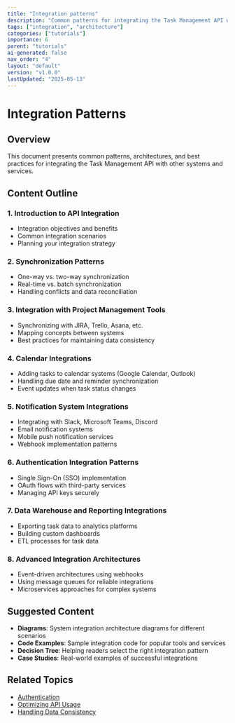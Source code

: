 ```yaml
---
title: "Integration patterns"
description: "Common patterns for integrating the Task Management API with other systems and services."
tags: ["integration", "architecture"]
categories: ["tutorials"]
importance: 6
parent: "tutorials"
ai-generated: false
nav_order: "4"
layout: "default"
version: "v1.0.0"
lastUpdated: "2025-05-13"
---
```


# Integration Patterns

## Overview

This document presents common patterns, architectures, and best practices for integrating the Task Management API with other systems and services.

## Content Outline

### 1. Introduction to API Integration
- Integration objectives and benefits
- Common integration scenarios
- Planning your integration strategy

### 2. Synchronization Patterns
- One-way vs. two-way synchronization
- Real-time vs. batch synchronization
- Handling conflicts and data reconciliation

### 3. Integration with Project Management Tools
- Synchronizing with JIRA, Trello, Asana, etc.
- Mapping concepts between systems
- Best practices for maintaining data consistency

### 4. Calendar Integrations
- Adding tasks to calendar systems (Google Calendar, Outlook)
- Handling due date and reminder synchronization
- Event updates when task status changes

### 5. Notification System Integrations
- Integrating with Slack, Microsoft Teams, Discord
- Email notification systems
- Mobile push notification services
- Webhook implementation patterns

### 6. Authentication Integration Patterns
- Single Sign-On (SSO) implementation
- OAuth flows with third-party services
- Managing API keys securely

### 7. Data Warehouse and Reporting Integrations
- Exporting task data to analytics platforms
- Building custom dashboards
- ETL processes for task data

### 8. Advanced Integration Architectures
- Event-driven architectures using webhooks
- Using message queues for reliable integrations
- Microservices approaches for complex systems

## Suggested Content

- **Diagrams**: System integration architecture diagrams for different scenarios
- **Code Examples**: Sample integration code for popular tools and services
- **Decision Tree**: Helping readers select the right integration pattern
- **Case Studies**: Real-world examples of successful integrations

## Related Topics
- [Authentication](/getting-started/authentication.md)
- [Optimizing API Usage](/advanced/optimizing-api-usage.md)
- [Handling Data Consistency](/advanced/handling-data-consistency.md)


